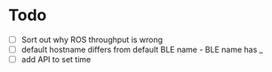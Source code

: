 # Todo

- [ ] Sort out why ROS throughput is wrong
- [ ] default hostname differs from default BLE name - BLE name has _
- [ ] add API to set time
